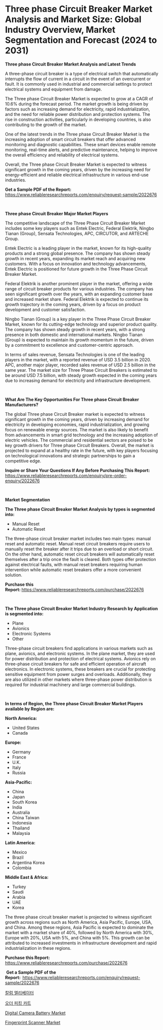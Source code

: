 <p><h1>Three phase Circuit Breaker Market Analysis and Market Size: Global Industry Overview, Market Segmentation and Forecast (2024 to 2031)</h1></p><p><strong>Three phase Circuit Breaker Market Analysis and Latest Trends</strong></p>
<p><p>A three-phase circuit breaker is a type of electrical switch that automatically interrupts the flow of current in a circuit in the event of an overcurrent or fault. It is commonly used in industrial and commercial settings to protect electrical systems and equipment from damage.</p><p>The Three phase Circuit Breaker Market is expected to grow at a CAGR of 10.6% during the forecast period. The market growth is being driven by factors such as increasing demand for electricity, rapid industrialization, and the need for reliable power distribution and protection systems. The rise in construction activities, particularly in developing countries, is also contributing to the growth of the market.</p><p>One of the latest trends in the Three phase Circuit Breaker Market is the increasing adoption of smart circuit breakers that offer advanced monitoring and diagnostic capabilities. These smart devices enable remote monitoring, real-time alerts, and predictive maintenance, helping to improve the overall efficiency and reliability of electrical systems.</p><p>Overall, the Three phase Circuit Breaker Market is expected to witness significant growth in the coming years, driven by the increasing need for energy-efficient and reliable electrical infrastructure in various end-use industries.</p></p>
<p><strong>Get a Sample PDF of the Report:&nbsp;</strong> <a href="https://www.reliableresearchreports.com/enquiry/request-sample/2022676">https://www.reliableresearchreports.com/enquiry/request-sample/2022676</a></p>
<p>&nbsp;</p>
<p><strong>Three phase Circuit Breaker Major Market Players</strong></p>
<p><p>The competitive landscape of the Three Phase Circuit Breaker Market includes some key players such as Entek Electric, Federal Elektrik, Ningbo Tianan (Group), Sensata Technologies, APC, CIRCUTOR, and ARTECHE Group. </p><p>Entek Electric is a leading player in the market, known for its high-quality products and a strong global presence. The company has shown steady growth in recent years, expanding its market reach and acquiring new customers. With a focus on innovation and technology advancements, Entek Electric is positioned for future growth in the Three Phase Circuit Breaker Market.</p><p>Federal Elektrik is another prominent player in the market, offering a wide range of circuit breaker products for various industries. The company has seen significant growth over the years, with an expanding customer base and increased market share. Federal Elektrik is expected to continue its growth trajectory in the coming years, driven by a focus on product development and customer satisfaction.</p><p>Ningbo Tianan (Group) is a key player in the Three Phase Circuit Breaker Market, known for its cutting-edge technology and superior product quality. The company has shown steady growth in recent years, with a strong presence in both domestic and international markets. Ningbo Tianan (Group) is expected to maintain its growth momentum in the future, driven by a commitment to excellence and customer-centric approach.</p><p>In terms of sales revenue, Sensata Technologies is one of the leading players in the market, with a reported revenue of USD 3.5 billion in 2020. APC, another major player, recorded sales revenue of USD 2.5 billion in the same year. The market size for Three Phase Circuit Breakers is estimated to be around USD 7.5 billion, with steady growth expected in the coming years due to increasing demand for electricity and infrastructure development.</p></p>
<p>&nbsp;</p>
<p><strong>What Are The Key Opportunities For Three phase Circuit Breaker Manufacturers?</strong></p>
<p><p>The global Three phase Circuit Breaker market is expected to witness significant growth in the coming years, driven by increasing demand for electricity in developing economies, rapid industrialization, and growing focus on renewable energy sources. The market is also likely to benefit from advancements in smart grid technology and the increasing adoption of electric vehicles. The commercial and residential sectors are poised to be key growth drivers for Three phase Circuit Breakers. Overall, the market is projected to expand at a healthy rate in the future, with key players focusing on technological innovations and strategic partnerships to gain a competitive edge.</p></p>
<p><strong>Inquire or Share Your Questions If Any Before Purchasing This Report:</strong> <a href="https://www.reliableresearchreports.com/enquiry/pre-order-enquiry/2022676">https://www.reliableresearchreports.com/enquiry/pre-order-enquiry/2022676</a></p>
<p>&nbsp;</p>
<p><strong>Market Segmentation</strong></p>
<p><strong>The Three phase Circuit Breaker Market Analysis by types is segmented into:</strong></p>
<p><ul><li>Manual Reset</li><li>Automatic Reset</li></ul></p>
<p><p>The three-phase circuit breaker market includes two main types: manual reset and automatic reset. Manual reset circuit breakers require users to manually reset the breaker after it trips due to an overload or short circuit. On the other hand, automatic reset circuit breakers will automatically reset themselves after a trip once the fault is cleared. Both types offer protection against electrical faults, with manual reset breakers requiring human intervention while automatic reset breakers offer a more convenient solution.</p></p>
<p><strong>Purchase this Report:&nbsp;</strong><a href="https://www.reliableresearchreports.com/purchase/2022676">https://www.reliableresearchreports.com/purchase/2022676</a></p>
<p>&nbsp;</p>
<p><strong>The Three phase Circuit Breaker Market Industry Research by Application is segmented into:</strong></p>
<p><ul><li>Plane</li><li>Avionics</li><li>Electronic Systems</li><li>Other</li></ul></p>
<p><p>Three-phase circuit breakers find applications in various markets such as plane, avionics, and electronic systems. In the plane market, they are used for power distribution and protection of electrical systems. Avionics rely on three-phase circuit breakers for safe and efficient operation of aircraft electronics. In electronic systems, these breakers are crucial for protecting sensitive equipment from power surges and overloads. Additionally, they are also utilized in other markets where three-phase power distribution is required for industrial machinery and large commercial buildings.</p></p>
<p>&nbsp;</p>
<p><strong>In terms of Region, the Three phase Circuit Breaker Market Players available by Region are:</strong></p>
<p>
    <p> <strong> North America: </strong>
        <ul>
            <li>United States</li>
            <li>Canada</li>
        </ul>
        </p> 
    <p> <strong> Europe: </strong>
        <ul>
            <li>Germany</li>
            <li>France</li>
            <li>U.K.</li>
            <li>Italy</li>
            <li>Russia</li>
        </ul>
        </p> 
    <p> <strong> Asia-Pacific: </strong>
        <ul>
            <li>China</li>
            <li>Japan</li>
            <li>South Korea</li>
            <li>India</li>
            <li>Australia</li>
            <li>China Taiwan</li>
            <li>Indonesia</li>
            <li>Thailand</li>
            <li>Malaysia</li>
        </ul>
        </p> 
    <p> <strong> Latin America: </strong>
        <ul>
            <li>Mexico</li>
            <li>Brazil</li>
            <li>Argentina Korea</li>
            <li>Colombia</li>
        </ul>
        </p> 
    <p> <strong> Middle East & Africa: </strong>
        <ul>
            <li>Turkey</li>
            <li>Saudi</li>
            <li>Arabia</li>
            <li>UAE</li>
            <li>Korea</li>
        </ul>
    </p>
    </p>
<p><p>The three phase circuit breaker market is projected to witness significant growth across regions such as North America, Asia Pacific, Europe, USA, and China. Among these regions, Asia Pacific is expected to dominate the market with a market share of 40%, followed by North America with 30%, Europe with 20%, USA with 5%, and China with 5%. This growth can be attributed to increased investments in infrastructure development and rapid industrialization in these regions.</p></p>
<p><strong>Purchase this Report: </strong><a href="https://www.reliableresearchreports.com/purchase/2022676">https://www.reliableresearchreports.com/purchase/2022676</a></p>
<p>&nbsp;<strong>Get a Sample PDF of the Report:&nbsp;&nbsp;</strong><a href="https://www.reliableresearchreports.com/enquiry/request-sample/2022676">https://www.reliableresearchreports.com/enquiry/request-sample/2022676</a></p>
<p><strong></strong></p>
<p><p><a href="https://github.com/LanceOlsotn8978/Market-Research-Report-List-1/blob/main/913529310334.md">칼럼 엘리베이터</a></p><p><a href="https://github.com/Madalyell456456/Market-Research-Report-List-1/blob/main/588491110333.md">오더 피킹 카트</a></p><p><a href="https://github.com/redneck06/Market-Research-Report-List-2/blob/main/digital-camera-battery-market.md">Digital Camera Battery Market</a></p><p><a href="https://github.com/nicoletavirag/Market-Research-Report-List-2/blob/main/fingerprint-scanner-market.md">Fingerprint Scanner Market</a></p></p>